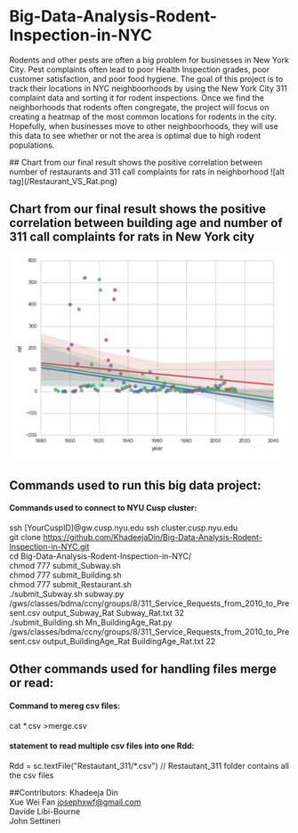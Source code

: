 # Big-Data-Analysis-Rodent-Inspection-in-NYC 

<p>
    Rodents and other pests are often a big problem for businesses in New York City. Pest complaints often lead to poor Health Inspection grades, poor customer satisfaction, and poor food hygiene. The goal of this project is to track their locations in NYC neighboorhoods by using the New York City 311 complaint data and sorting it for rodent inspections. Once we find the neighborhoods that rodents often congregate, the project will focus on creating a heatmap of the most common locations for rodents in the city. Hopefully, when businesses move to other neighboorhoods, they will use this data to see whether or not the area is optimal due to high rodent populations. 

</p>
## Chart from our final result shows the positive correlation between number of restaurants and 311 call complaints for rats in neighborhood
![alt tag](/Restaurant_VS_Rat.png)

## Chart from our final result shows the positive correlation between building age and number of 311 call complaints for rats in New York city
![alt tag](/BuildingAge_VS_Rat.png)

## Commands used to run this big data project:
#### Commands used to connect to NYU Cusp cluster:
ssh [YourCuspID]@gw.cusp.nyu.edu
ssh cluster.cusp.nyu.edu <br>
git clone https://github.com/KhadeejaDin/Big-Data-Analysis-Rodent-Inspection-in-NYC.git<br>
cd Big-Data-Analysis-Rodent-Inspection-in-NYC/<br>
chmod 777 submit_Subway.sh<br>
chmod 777 submit_Building.sh<br>
chmod 777 submit_Restaurant.sh<br>
./submit_Subway.sh subway.py /gws/classes/bdma/ccny/groups/8/311_Service_Requests_from_2010_to_Present.csv output_Subway_Rat Subway_Rat.txt 32<br>
./submit_Building.sh Mn_BuildingAge_Rat.py /gws/classes/bdma/ccny/groups/8/311_Service_Requests_from_2010_to_Present.csv output_BuildingAge_Rat BuildingAge_Rat.txt 22<br>

## Other commands used for handling files merge or read:
#### Command to mereg csv files:
cat *.csv >merge.csv

#### statement to read multiple csv files into one Rdd:
Rdd = sc.textFile("Restautant_311/*.csv")   // Restautant_311 folder contains all the csv files


##Contributors:
Khadeeja Din <br>
Xue Wei Fan  josephxwf@gmail.com<br>
Davide Libi-Bourne<br>
John Settineri
